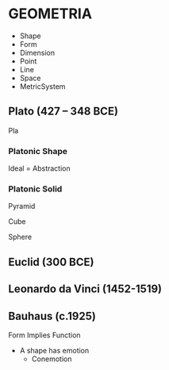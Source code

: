 # GEOMETRIA

- Shape
- Form
- Dimension
- Point
- Line
- Space
- MetricSystem

## Plato (427 – 348 BCE)

Pla

### Platonic Shape

Ideal = Abstraction

### Platonic Solid

Pyramid

Cube

Sphere

## Euclid (300 BCE)

## Leonardo da Vinci (1452-1519)

## Bauhaus (c.1925)

Form Implies Function

- A shape has emotion
    - Conemotion
